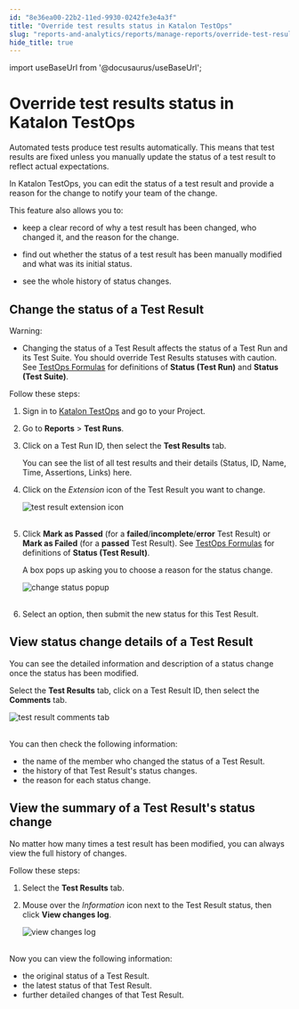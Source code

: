 ```yaml
---
id: "8e36ea00-22b2-11ed-9930-0242fe3e4a3f"
title: "Override test results status in Katalon TestOps"
slug: "reports-and-analytics/reports/manage-reports/override-test-results-status-in-katalon-testops"
hide_title: true
---
```

import useBaseUrl from '@docusaurus/useBaseUrl';


# <a id="id" class="anchor_top_offset"/><a id="ariaid-title1" class="anchor_top_offset"/>Override test results status in <span xmlns="http://www.w3.org/1999/xhtml" className="ph">Katalon TestOps</span> 

<p xmlns="http://www.w3.org/1999/xhtml" className="p">Automated tests produce test results automatically. This means   that test results are fixed unless you manually update the status   of a test result to reflect actual expectations.</p> 
<p xmlns="http://www.w3.org/1999/xhtml" className="p">In Katalon TestOps, you can edit the status of a test result and   provide a reason for the change to notify your team of the   change.</p> 
<p xmlns="http://www.w3.org/1999/xhtml" className="p">This feature also allows you to:</p> 
<ul xmlns="http://www.w3.org/1999/xhtml" className="ul"><li className="li">     <p className="p">keep a clear record of why a test result has been changed, who       changed it, and the reason for the change.</p>   </li><li className="li">     <p className="p">find out whether the status of a test result has been manually       modified and what was its initial status.</p>   </li><li className="li">     <p className="p">see the whole history of status changes.</p>   </li></ul> 

## <a id="id_1" class="anchor_top_offset"/>Change the status of a Test Result

<div xmlns="http://www.w3.org/1999/xhtml" className="note warning note_warning"><span className="note__title">Warning:</span> 
  <ul className="ul"><li className="li"><p className="p">Changing the status of a Test Result affects the status of a
        Test Run and its Test Suite. You should override Test Results
        statuses with caution. See <a className="xref" href="#">TestOps
          Formulas</a> for definitions of <strong className="ph b">Status (Test Run)</strong>
        and <strong className="ph b">Status (Test Suite)</strong>.</p></li></ul>
</div>
<p xmlns="http://www.w3.org/1999/xhtml" className="p">Follow these steps:</p> 
<ol xmlns="http://www.w3.org/1999/xhtml" className="ol"><li className="li">     <p className="p">Sign in to <a className="xref j-external-link" href="https://testops.katalon.io/login" target="_blank">Katalon         TestOps</a> and go to your Project.</p>   </li><li className="li">     <p className="p">Go to <strong className="ph b">Reports</strong> &gt; <strong className="ph b">Test         Runs</strong>.</p>   </li><li className="li">     <p className="p">Click on a Test Run ID, then select the <strong className="ph b">Test         Results</strong> tab.</p>     <p className="p">You can see the list of all test results and their details       (Status, ID, Name, Time, Assertions, Links) here.</p>   </li><li className="li">     <p className="p">Click on the <em className="ph i">Extension</em> icon of the Test Result you want       to change.</p>     <p className="p">       <img className="image" src={useBaseUrl("https://github.com/katalon-studio/docs-images/raw/master/katalon-analytics/docs/testops-nov-release-override-test-result/extension-icon-change-test-result-status-2.png")} alt="test result extension icon" /><br /><br />     </p>   </li><li className="li">     <p className="p">Click <strong className="ph b">Mark as Passed</strong> (for a       <strong className="ph b">failed</strong>/<strong className="ph b">incomplete</strong>/<strong className="ph b">error</strong>       Test Result) or <strong className="ph b">Mark as Failed</strong> (for a       <strong className="ph b">passed</strong> Test Result). See <a className="xref" href="#">TestOps Formulas</a> for definitions of <strong className="ph b">Status (Test Result)</strong>.</p>     <p className="p">A box pops up asking you to choose a reason for the status       change.</p>     <p className="p">       <img className="image" src={useBaseUrl("https://github.com/katalon-studio/docs-images/raw/master/katalon-analytics/docs/testops-nov-release-override-test-result/change-test-result-status-popup-2.png")} alt="change status popup" /><br /><br />     </p>   </li><li className="li">     <p className="p">Select an option, then submit the new status for this Test       Result.</p>   </li></ol> 
    

## <a id="id_2" class="anchor_top_offset"/>View status change details of a Test Result

    
      
<p xmlns="http://www.w3.org/1999/xhtml" className="p">You can see the detailed information and description of a status   change once the status has been modified.</p> 
      
<p xmlns="http://www.w3.org/1999/xhtml" className="p">Select the <strong className="ph b">Test Results</strong> tab, click on a Test   Result ID, then select the <strong className="ph b">Comments</strong> tab.</p> 
      
<p xmlns="http://www.w3.org/1999/xhtml" className="p">   <img className="image" src={useBaseUrl("https://github.com/katalon-studio/docs-images/raw/master/katalon-analytics/docs/testops-nov-release-override-test-result/Description-2.png")} alt="test result comments tab" /><br /><br /> </p> 
      
<p xmlns="http://www.w3.org/1999/xhtml" className="p">You can then check the following information:</p> 
      
<ul xmlns="http://www.w3.org/1999/xhtml" className="ul">   <li className="li">the name of the member who changed the status of a Test     Result.</li>   <li className="li">the history of that Test Result's status changes.</li>   <li className="li">the reason for each status change.</li> </ul> 
    
  
    

## <a id="id_3" class="anchor_top_offset"/>View the summary of a Test Result's status change

    
      
<p xmlns="http://www.w3.org/1999/xhtml" className="p">No matter how many times a test result has been modified, you   can always view the full history of changes.</p> 
      
<p xmlns="http://www.w3.org/1999/xhtml" className="p">Follow these steps:</p> 
      
<ol xmlns="http://www.w3.org/1999/xhtml" className="ol">   <li className="li">     <p className="p">Select the <strong className="ph b">Test Results</strong> tab.</p>   </li>   <li className="li">     <p className="p">Mouse over the <em className="ph i">Information</em> icon next to the Test Result       status, then click <strong className="ph b">View changes log</strong>.</p>     <p className="p">       <img className="image" src={useBaseUrl("https://github.com/katalon-studio/docs-images/raw/master/katalon-analytics/docs/testops-nov-release-override-test-result/View%2520key%2520information-2.png")} alt="view changes log" /><br /><br />     </p>   </li> </ol> 
      
<p xmlns="http://www.w3.org/1999/xhtml" className="p">Now you can view the following information:</p> 
      
<ul xmlns="http://www.w3.org/1999/xhtml" className="ul">   <li className="li">the original status of a Test Result.</li>   <li className="li">the latest status of that Test Result.</li>   <li className="li">further detailed changes of that Test Result.</li> </ul> 
    
  
